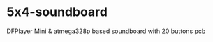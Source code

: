 # 5x4-soundboard
DFPlayer Mini &amp; atmega328p based soundboard with 20 buttons
[pcb](pictures/atmega328p_tqfp/pcb_populated_front.jpg "5x4 Sounboard (8Mhz / TQF-Package)")
